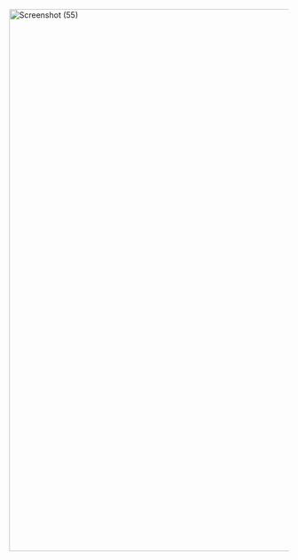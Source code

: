 <img width="1920" height="979" alt="Screenshot (55)" src="https://github.com/user-attachments/assets/b7f98f2a-413b-4346-b573-e131e6f0e981" />
